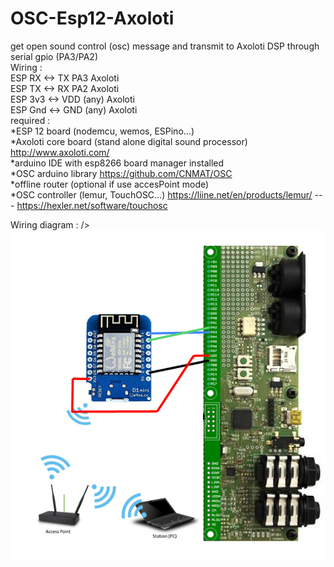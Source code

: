 # OSC-Esp12-Axoloti
get open sound control (osc) message and transmit to Axoloti DSP through serial gpio (PA3/PA2)<br />
Wiring :<br />
ESP RX <-> TX PA3 Axoloti<br />
ESP TX <-> RX PA2 Axoloti<br />
ESP 3v3 <-> VDD (any) Axoloti<br />
ESP Gnd <-> GND (any) Axoloti<br />
required :<br />
*ESP 12 board (nodemcu, wemos, ESPino...)<br />
*Axoloti core board (stand alone digital sound processor) http://www.axoloti.com/ <br />
*arduino IDE with esp8266 board manager installed <br />
*OSC arduino library  https://github.com/CNMAT/OSC<br />
*offline router (optional if use accesPoint mode) <br />
*OSC controller (lemur, TouchOSC...) https://liine.net/en/products/lemur/ --- https://hexler.net/software/touchosc<br />

Wiring diagram : />
![alt text](https://github.com/gaeljaton/OSC-Esp12-Axoloti/blob/master/Axoloti_ESP8266.jpg)
